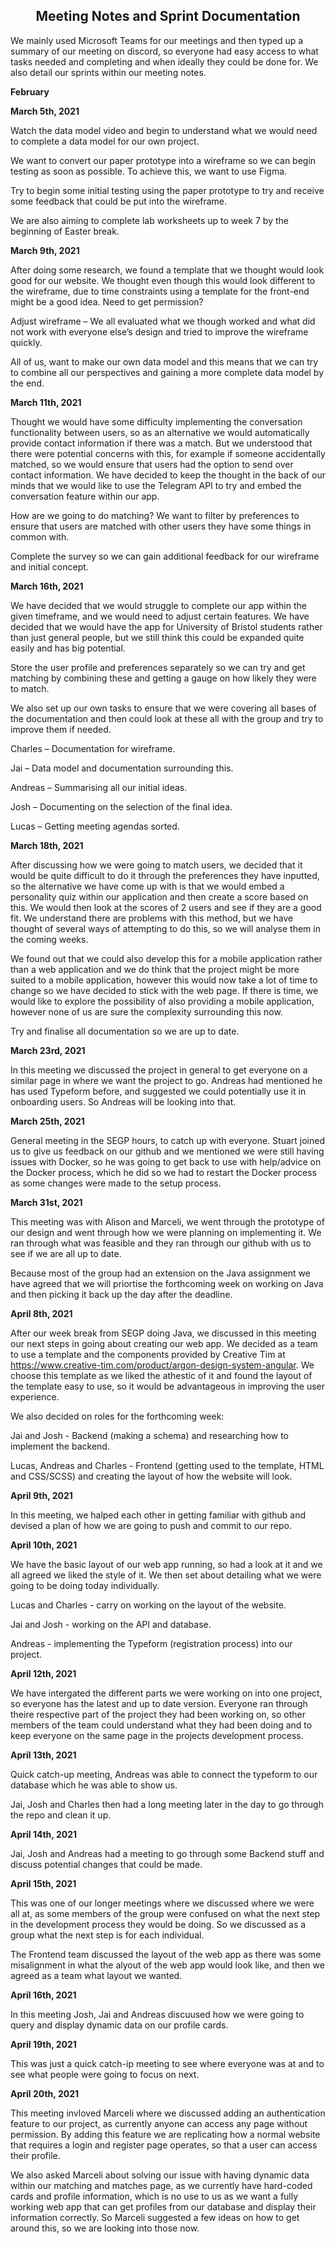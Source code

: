 <h2 align="center"> <b> Meeting Notes and Sprint Documentation </b> </h2>

We mainly used Microsoft Teams for our meetings and then typed up a summary of our meeting on discord, so everyone had easy access to what tasks needed and completing and when ideally they could be done for. We also detail our sprints within our meeting notes.

**February** 

**March 5th, 2021**

Watch the data model video and begin to understand what we would need to complete a data model for our own project.

We want to convert our paper prototype into a wireframe so we can begin testing as soon as possible. To achieve this, we want to use Figma. 

Try to begin some initial testing using the paper prototype to try and receive some feedback that could be put into the wireframe. 

We are also aiming to complete lab worksheets up to week 7 by the beginning of Easter break. 

**March 9th, 2021**

After doing some research, we found a template that we thought would look good for our website. We thought even though this would look different to the wireframe, due to time constraints using a template for the front-end might be a good idea. Need to get permission? 

Adjust wireframe – We all evaluated what we though worked and what did not work with everyone else’s design and tried to improve the wireframe quickly. 

All of us, want to make our own data model and this means that we can try to combine all our perspectives and gaining a more complete data model by the end. 

**March 11th, 2021**

Thought we would have some difficulty implementing the conversation functionality between users, so as an alternative we would automatically provide contact information if there was a match. But we understood that there were potential concerns with this, for example if someone accidentally matched, so we would ensure that users had the option to send over contact information. We have decided to keep the thought in the back of our minds that we would like to use the Telegram API to try and embed the conversation feature within our app. 

How are we going to do matching? We want to filter by preferences to ensure that users are matched with other users they have some things in common with. 

Complete the survey so we can gain additional feedback for our wireframe and initial concept. 

**March 16th, 2021**

We have decided that we would struggle to complete our app within the given timeframe, and we would need to adjust certain features. We have decided that we would have the app for University of Bristol students rather than just general people, but we still think this could be expanded quite easily and has big potential. 

Store the user profile and preferences separately so we can try and get matching by combining these and getting a gauge on how likely they were to match. 

We also set up our own tasks to ensure that we were covering all bases of the documentation and then could look at these all with the group and try to improve them if needed. 

Charles – Documentation for wireframe. 

Jai – Data model and documentation surrounding this.

Andreas – Summarising all our initial ideas.

Josh – Documenting on the selection of the final idea. 

Lucas – Getting meeting agendas sorted.

**March 18th, 2021**

After discussing how we were going to match users, we decided that it would be quite difficult to do it through the preferences they have inputted, so the alternative we have come up with is that we would embed a personality quiz within our application and then create a score based on this. We would then look at the scores of 2 users and see if they are a good fit. We understand there are problems with this method, but we have thought of several ways of attempting to do this, so we will analyse them in the coming weeks. 

We found out that we could also develop this for a mobile application rather than a web application and we do think that the project might be more suited to a mobile application, however this would now take a lot of time to change so we have decided to stick with the web page. If there is time, we would like to explore the possibility of also providing a mobile application, however none of us are sure the complexity surrounding this now. 

Try and finalise all documentation so we are up to date. 

**March 23rd, 2021**

In this meeting we discussed the project in general to get everyone on a similar page in where we want the project to go. Andreas had mentioned he has used Typeform before, and suggested we could potentially use it in onboarding users. So Andreas will be looking into that.

**March 25th, 2021**

General meeting in the SEGP hours, to catch up with everyone. Stuart joined us to give us feedback on our github and we mentioned we were still having issues with Docker, so he was going to get back to use with help/advice on the Docker process, which he did so we had to restart the Docker process as some changes were made to the setup process.

**March 31st, 2021**

This meeting was with Alison and Marceli, we went through the prototype of our design and went through how we were planning on implementing it. We ran through what was feasible and they ran through our github with us to see if we are all up to date.

Because most of the group had an extension on the Java assignment we have agreed that we will priortise the forthcoming week on working on Java and then picking it 
back up the day after the deadline.

**April 8th, 2021**

After our week break from SEGP doing Java, we discussed in this meeting our next steps in going about creating our web app. We decided as a team to use a template and the components provided by Creative Tim at https://www.creative-tim.com/product/argon-design-system-angular. We choose this template as we liked the athestic of it and found the layout of the template easy to use, so it would be advantageous in improving the user experience.

We also decided on roles for the forthcoming week:

Jai and Josh - Backend (making a schema) and researching how to implement the backend.

Lucas, Andreas and Charles - Frontend (getting used to the template, HTML and CSS/SCSS) and creating the layout of how the website will look.

**April 9th, 2021**

In this meeting, we halped each other in getting familiar with github and devised a plan of how we are going to push and commit to our repo.

**April 10th, 2021**

We have the basic layout of our web app running, so had a look at it and we all agreed we liked the style of it. We then set about detailing what we were going to be doing today individually.

Lucas and Charles - carry on working on the layout of the website.

Jai and Josh - working on the API and database.

Andreas - implementing the Typeform (registration process) into our project.

**April 12th, 2021**

We have intergated the different parts we were working on into one project, so everyone has the latest and up to date version. Everyone ran through theire respective part of the project they had been working on, so other members of the team could understand what they had been doing and to keep everyone on the same page in the projects development process.

**April 13th, 2021**

Quick catch-up meeting, Andreas was able to connect the typeform to our database which he was able to show us.

Jai, Josh and Charles then had a long meeting later in the day to go through the repo and clean it up.

**April 14th, 2021**

Jai, Josh and Andreas had a meeting to go through some Backend stuff and discuss potential changes that could be made.

**April 15th, 2021**

This was one of our longer meetings where we discussed where we were all at, as some members of the group were confused on what the next step in the development process they would be doing. So we discussed as a group what the next step is for each individual.

The Frontend team discussed the layout of the web app as there was some misalignment in what the alyout of the web app would look like, and then we agreed as a team what layout we wanted.

**April 16th, 2021**

In this meeting Josh, Jai and Andreas discuused how we were going to query and display dynamic data on our profile cards.

**April 19th, 2021**

This was just a quick catch-ip meeting to see where everyone was at and to see what people were going to focus on next.

**April 20th, 2021**

This meeting invloved Marceli where we discussed adding an authentication feature to our project, as currently anyone can access any page without permission. By adding this feature we are replicating how a normal website that requires a login and register page operates, so that a user can access their profile.

We also asked Marceli about solving our issue with having dynamic data within our matching and matches page, as we currently have hard-coded cards and profile information, which is no use to us as we want a fully working web app that can get profiles from our database and display their information correctly. So Marceli suggested a few ideas on how to get around this, so we are looking into those now.
